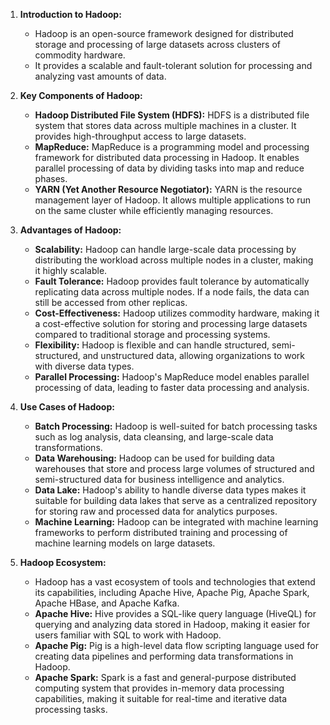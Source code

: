 1. **Introduction to Hadoop:**
    
    - Hadoop is an open-source framework designed for distributed storage and processing of large datasets across clusters of commodity hardware.
    - It provides a scalable and fault-tolerant solution for processing and analyzing vast amounts of data.
2. **Key Components of Hadoop:**
    
    - **Hadoop Distributed File System (HDFS):** HDFS is a distributed file system that stores data across multiple machines in a cluster. It provides high-throughput access to large datasets.
    - **MapReduce:** MapReduce is a programming model and processing framework for distributed data processing in Hadoop. It enables parallel processing of data by dividing tasks into map and reduce phases.
    - **YARN (Yet Another Resource Negotiator):** YARN is the resource management layer of Hadoop. It allows multiple applications to run on the same cluster while efficiently managing resources.
3. **Advantages of Hadoop:**
    
    - **Scalability:** Hadoop can handle large-scale data processing by distributing the workload across multiple nodes in a cluster, making it highly scalable.
    - **Fault Tolerance:** Hadoop provides fault tolerance by automatically replicating data across multiple nodes. If a node fails, the data can still be accessed from other replicas.
    - **Cost-Effectiveness:** Hadoop utilizes commodity hardware, making it a cost-effective solution for storing and processing large datasets compared to traditional storage and processing systems.
    - **Flexibility:** Hadoop is flexible and can handle structured, semi-structured, and unstructured data, allowing organizations to work with diverse data types.
    - **Parallel Processing:** Hadoop's MapReduce model enables parallel processing of data, leading to faster data processing and analysis.
4. **Use Cases of Hadoop:**
    
    - **Batch Processing:** Hadoop is well-suited for batch processing tasks such as log analysis, data cleansing, and large-scale data transformations.
    - **Data Warehousing:** Hadoop can be used for building data warehouses that store and process large volumes of structured and semi-structured data for business intelligence and analytics.
    - **Data Lake:** Hadoop's ability to handle diverse data types makes it suitable for building data lakes that serve as a centralized repository for storing raw and processed data for analytics purposes.
    - **Machine Learning:** Hadoop can be integrated with machine learning frameworks to perform distributed training and processing of machine learning models on large datasets.
5. **Hadoop Ecosystem:**
    
    - Hadoop has a vast ecosystem of tools and technologies that extend its capabilities, including Apache Hive, Apache Pig, Apache Spark, Apache HBase, and Apache Kafka.
    - **Apache Hive:** Hive provides a SQL-like query language (HiveQL) for querying and analyzing data stored in Hadoop, making it easier for users familiar with SQL to work with Hadoop.
    - **Apache Pig:** Pig is a high-level data flow scripting language used for creating data pipelines and performing data transformations in Hadoop.
    - **Apache Spark:** Spark is a fast and general-purpose distributed computing system that provides in-memory data processing capabilities, making it suitable for real-time and iterative data processing tasks.
